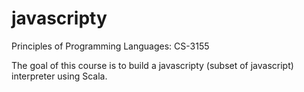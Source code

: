 javascripty
===========
Principles of Programming Languages: 
CS-3155

The goal of this course is to build a javascripty (subset of javascript) interpreter using Scala.
